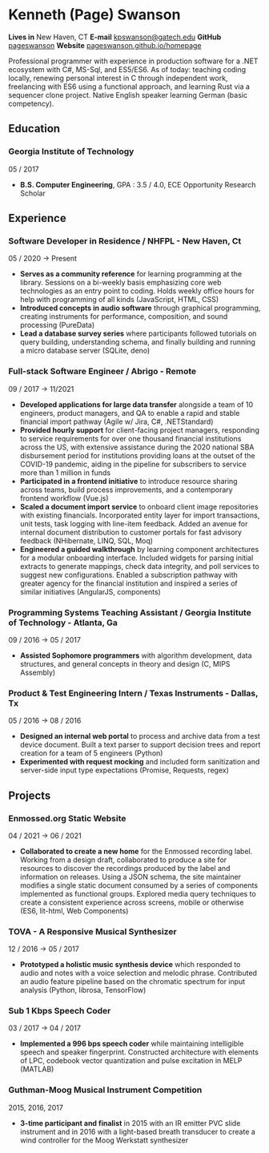 # Kenneth (Page) Swanson
__Lives in__
New Haven, CT
__E-mail__
[kpswanson@gatech.edu](mailto:kpswanson@gatech.edu)
__GitHub__
[pageswanson](https://github.com/pageswanson)
__Website__
[pageswanson.github.io/homepage](https://pageswanson.github.io/homepage)


Professional programmer with experience in production software for a .NET ecosystem with C#, MS-Sql, and ES5/ES6. As of today: teaching coding locally, renewing personal interest in C through independent work, freelancing with ES6 using a functional approach, and learning Rust via a sequencer clone project. Native English speaker learning German (basic competency).

## Education

### Georgia Institute of Technology
<span>05 / 2017</span>

- __B.S. Computer Engineering__, GPA : 3.5 / 4.0, ECE Opportunity Research Scholar

## Experience

### Software Developer in Residence / NHFPL - New Haven, Ct
<span>05 / 2020 → Present</span>

- __Serves as a community reference__ for learning programming at the library. Sessions on a bi-weekly basis emphasizing core web technologies as an entry point to coding. Holds weekly office hours for help with programming of all kinds (JavaScript, HTML, CSS)
- __Introduced concepts in audio software__ through graphical programming, creating instruments for performance, composition, and sound processing (PureData)
- __Lead a database survey series__ where participants followed tutorials on query building, understanding schema, and finally building and running a micro database server (SQLite, deno)
<!--
- __Lead an app-building series__ teaching newcomers about the development landscape and web technologies targeting mobile devices (NativeScript)
-->

### Full-stack Software Engineer / Abrigo - Remote
<span>09 / 2017 → 11/2021</span>

- __Developed applications for large data transfer__ alongside a team of 10 engineers, product managers, and QA to enable a rapid and stable financial import pathway (Agile w/ Jira, C#, .NETStandard)
- __Provided hourly support__ for client-facing project managers, responding to service requirements for over one thousand financial institutions across the US, with extensive assistance during the 2020 national SBA disbursement period for institutions providing loans at the outset of the COVID-19 pandemic, aiding in the pipeline for subscribers to service more than 1 million in funds
- __Participated in a frontend initiative__ to introduce resource sharing across teams, build process improvements, and a contemporary frontend workflow (Vue.js)
- __Scaled a document import service__ to onboard client image repositories with existing financials. Incorporated entity layer for import transactions, unit tests, task logging with line-item feedback. Added an avenue for internal document distribution to customer portals for fast advisory feedback (NHibernate, LINQ, SQL, Moq)
- __Engineered a guided walkthrough__ by learning component architectures for a modular onboarding interface. Included widgets for parsing initial extracts to generate mappings, check data integrity, and poll services to suggest new configurations. Enabled a subscription pathway with greater agency for the financial institution and inspired a series of similar initiatives (AngularJS, components)

### Programming Systems Teaching Assistant / Georgia Institute of Technology - Atlanta, Ga
<span>09 / 2016 → 05 / 2017</span>

- __Assisted Sophomore programmers__ with algorithm development, data structures, and general concepts in theory and design (C, MIPS Assembly)

### Product & Test Engineering Intern / Texas Instruments - Dallas, Tx
<span>05 / 2016 → 08 / 2016</span>

- __Designed an internal web portal__ to process and archive data from a test device document. Built a text parser to support decision trees and report creation for a team of 5 engineers (Python)
- __Experimented with request mocking__ and included form sanitization and server-side input type expectations (Promise, Requests, regex)

<!--
### Network Intern / Technology Services Organization at Georgia Institute of Technology - Atlanta, Ga
<span>10 / 2014 → 05 / 2016</span>

- __Performed maintenance and patching__ on more than 40 Cisco switches for the College of Computing. Deployed hardware upgrades and assisted in expanding student compute resources
-->

## Projects

### Enmossed.org Static Website
<span>04 / 2021 → 06 / 2021</span>

- __Collaborated to create a new home__ for the Enmossed recording label. Working from a design draft, collaborated to produce a site for resources to discover the recordings produced by the label and information on releases. Using a JSON schema, the site maintainer modifies a single static document consumed by a series of components implemented as functional groups. Explored media query techniques to create a consistent experience across screens, mobile or otherwise (ES6, lit-html, Web Components)

### TOVA - A Responsive Musical Synthesizer
<span>12 / 2016 → 05 / 2017</span>

- __Prototyped a holistic music synthesis device__ which responded to audio and notes with a voice selection and melodic phrase. Contributed an audio feature pipeline based on the chromatic spectrum for input analysis (Python, librosa, TensorFlow)

### Sub 1 Kbps Speech Coder
<span>03 / 2017 → 04 / 2017</span>

- __Implemented a 996 bps speech coder__ while maintaining intelligible speech and speaker fingerprint. Constructed architecture with elements of LPC, codebook vector quantization and pulse excitation in MELP (MATLAB)

<!--
### Eye Tracking with Biopotentials
<span>10 / 2016 → 12 / 2016</span>

- __Extended a virtual reality system__ to measure eye movements, combining the primary sensor with head tracking to translate user focus in VR. Helped with functional range to account for reading distribution across different users for improved calibration (Processing, Arduino)
-->

### Guthman-Moog Musical Instrument Competition
<span>2015, 2016, 2017</span>

- __3-time participant and finalist__ in 2015 with an IR emitter PVC slide instrument and in 2016 with a light-based breath transducer to create a wind controller for the Moog Werkstatt synthesizer

